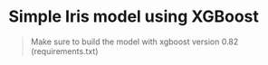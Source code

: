 # Simple Iris model using XGBoost

> Make sure to build the model with xgboost version 0.82 (requirements.txt)